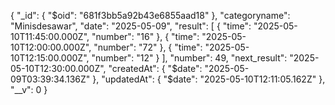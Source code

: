 {
"\_id": {
"$oid": "681f3bb5a92b43e6855aad18"
  },
  "categoryname": "Minisdesawar",
  "date": "2025-05-09",
  "result": [
    {
      "time": "2025-05-10T11:45:00.000Z",
      "number": "16"
    },
    {
      "time": "2025-05-10T12:00:00.000Z",
      "number": "72"
    },
    {
      "time": "2025-05-10T12:15:00.000Z",
      "number": "12"
    }
  ],
  "number": 49,
  "next_result": "2025-05-10T12:30:00.000Z",
  "createdAt": {
    "$date": "2025-05-09T03:39:34.136Z"
},
"updatedAt": {
"$date": "2025-05-10T12:11:05.162Z"
},
"\_\_v": 0
}

